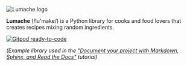 

![Lumache logo](lumache-logo.png)

**Lumache** (/lu'make/) is a Python library for cooks and food lovers
that creates recipes mixing random ingredients.

[![Gitpod ready-to-code](https://img.shields.io/badge/Gitpod-ready--to--code-908a85?logo=gitpod)](https://gitpod.io/#https://github.com/readthedocs/tutorial-sphinx-markdown-library)

_(Example library used in the ["Document your project with Markdown, Sphinx, and Read the Docs"](https://github.com/readthedocs/tutorial-sphinx-markdown) tutorial)_
